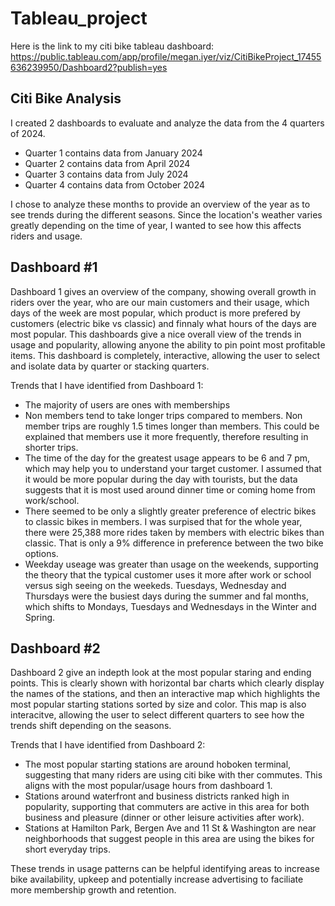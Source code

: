 # Tableau_project
Here is the link to my citi bike tableau dashboard:
https://public.tableau.com/app/profile/megan.iyer/viz/CitiBikeProject_17455636239950/Dashboard2?publish=yes

## Citi Bike Analysis
I created 2 dashboards to evaluate and analyze the data from the 4 quarters of 2024.  
* Quarter 1 contains data from January 2024
* Quarter 2 contains data from April 2024
* Quarter 3 contains data from July 2024 
* Quarter 4 contains data from October 2024

I chose to analyze these months to provide an overview of the year as to see trends during the different seasons.  Since the location's weather varies greatly depending on the time of year, I wanted to see how this affects riders and usage.  

## Dashboard #1
Dashboard 1 gives an overview of the company, showing overall growth in riders over the year, who are our  main customers and their usage, which days of the week are most popular, which product is more prefered by customers (electric bike vs classic) and finnaly what hours of the days are most popular.  This dashboards give a nice overall view of the trends in usage and popularity, allowing anyone the ability to pin point most profitable items.  This dashboard is completely, interactive, allowing the user to select and isolate data by quarter or stacking quarters.  

Trends that I have identified from Dashboard 1:
* The majority of users are ones with memberships
* Non members tend to take longer trips compared to members.  Non member trips are roughly 1.5 times longer than members. This could be explained that members use it more frequently, therefore resulting in shorter trips. 
* The time of the day for the greatest usage appears to be 6 and 7 pm, which may help you to understand your target customer.  I assumed that it would be more popular during the day with tourists, but the data suggests that it is most used around dinner time or coming home from work/school.  
* There seemed to be only a slightly greater preference of electric bikes to classic bikes in members.  I was surpised that for the whole year, there were 25,388 more rides taken by members with electric bikes than classic.  That is only a 9% difference in preference between the two bike options. 
* Weekday useage was greater than usage on the weekends, supporting the theory that the typical customer uses it more after work or school versus sigh seeing on the weekeds. Tuesdays, Wednesday and Thursdays were the busiest days during the summer and fal months, which shifts to Mondays, Tuesdays and Wednesdays in the Winter and Spring. 

## Dashboard #2
Dashboard 2 give an indepth look at the most popular staring and ending points.  This is clearly shown with horizontal bar charts which clearly display the names of the stations, and then an interactive map which highlights the most popular starting stations sorted by size and color.  This map is also interacitve, allowing the user to select different quarters to see how the trends shift depending on the seasons.

Trends that I have identified from Dashboard 2: 
* The most popular starting stations are around hoboken terminal, suggesting that many riders are using citi bike with ther commutes. This aligns with the most popular/usage hours from dashboard 1. 
* Stations around waterfront and business districts ranked high in popularity, supporting that commuters are active in this area for both business and pleasure (dinner or other leisure activities after work).
* Stations at Hamilton Park, Bergen Ave and 11 St & Washington are near neighborhoods that suggest people in this area are using the bikes for short everyday trips.  

These trends in usage patterns can be helpful identifying areas to increase bike availability, upkeep and potentially increase advertising to faciliate more membership growth and retention. 
